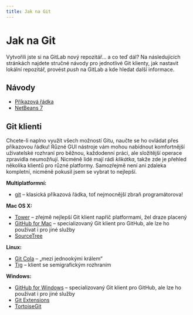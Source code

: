 ```yaml
---
title: Jak na Git
---
```


Jak na Git
==========

Vytvořili jste si na GitLab nový repozitář… a co teď dál? Na následujících stránkách najdete stručné návody pro jednotlivé Git klienty, jak nastavit lokální repozitář, provést _push_ na GitLab a kde hledat další informace.


Návody
------

* [Příkazová řádka](git-cli.html)
* [NetBeans 7](netbeans.html)


Git klienti
-----------

Chcete-li naplno využít všech možností Gitu, naučte se ho ovládat přes příkazovou řádku! Různé GUI nástroje vám mohou nabídnout komfortnější uživatelské rozhraní pro běžnou, každodenní práci, ale složitější operace zpravidla neumožňují. Nicméně lidé mají rádi _klikátka_, takže zde je přehled několika klientů pro různé platformy. Samozřejmě není ani zdaleka kompletní, nicméně pokusil jsem se vybrat to nejlepší.

**Multiplatformní:**

* [git](http://git-scm.com/docs) – klasická příkazová řádka, toť nejmocnější zbraň programátorova!


**Mac OS X:**

* [Tower](http://www.git-tower.com/) – zřejmě nejlepší Git klient napříč platformami, žel draze placený
* [GitHub for Mac](http://mac.github.com/) – specializovaný Git klient pro GitHub, ale lze ho používat i pro jiné služby
* [SourceTree](http://www.sourcetreeapp.com/)


**Linux:**

* [Git Cola](http://git-cola.github.com/) – „mezi jednookými králem“
* [Tig](http://jonas.nitro.dk/tig/) – klient se semigrafickým rozhraním


**Windows:**

* [GitHub for Windows](http://windows.github.com/) – specializovaný Git klient pro GitHub, ale lze ho používat i pro jiné služby
* [Git Extensions](http://code.google.com/p/gitextensions/)
* [TortoiseGit](http://code.google.com/p/tortoisegit/)
